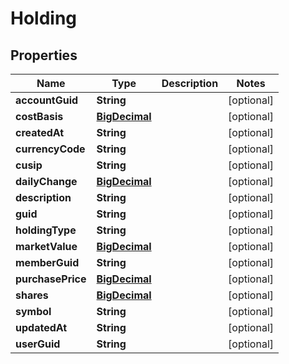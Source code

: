 
# Holding

## Properties
Name | Type | Description | Notes
------------ | ------------- | ------------- | -------------
**accountGuid** | **String** |  |  [optional]
**costBasis** | [**BigDecimal**](BigDecimal.md) |  |  [optional]
**createdAt** | **String** |  |  [optional]
**currencyCode** | **String** |  |  [optional]
**cusip** | **String** |  |  [optional]
**dailyChange** | [**BigDecimal**](BigDecimal.md) |  |  [optional]
**description** | **String** |  |  [optional]
**guid** | **String** |  |  [optional]
**holdingType** | **String** |  |  [optional]
**marketValue** | [**BigDecimal**](BigDecimal.md) |  |  [optional]
**memberGuid** | **String** |  |  [optional]
**purchasePrice** | [**BigDecimal**](BigDecimal.md) |  |  [optional]
**shares** | [**BigDecimal**](BigDecimal.md) |  |  [optional]
**symbol** | **String** |  |  [optional]
**updatedAt** | **String** |  |  [optional]
**userGuid** | **String** |  |  [optional]



